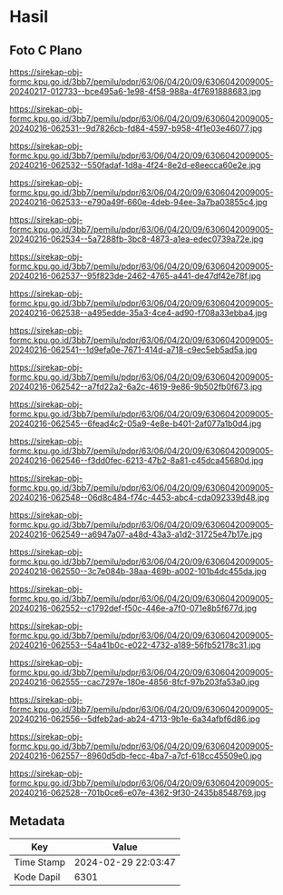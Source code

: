 # Hasil

## Foto C Plano

https://sirekap-obj-formc.kpu.go.id/3bb7/pemilu/pdpr/63/06/04/20/09/6306042009005-20240217-012733--bce495a6-1e98-4f58-988a-4f7691888683.jpg

https://sirekap-obj-formc.kpu.go.id/3bb7/pemilu/pdpr/63/06/04/20/09/6306042009005-20240216-062531--9d7826cb-fd84-4597-b958-4f1e03e46077.jpg

https://sirekap-obj-formc.kpu.go.id/3bb7/pemilu/pdpr/63/06/04/20/09/6306042009005-20240216-062532--550fadaf-1d8a-4f24-8e2d-e8eecca60e2e.jpg

https://sirekap-obj-formc.kpu.go.id/3bb7/pemilu/pdpr/63/06/04/20/09/6306042009005-20240216-062533--e790a49f-660e-4deb-94ee-3a7ba03855c4.jpg

https://sirekap-obj-formc.kpu.go.id/3bb7/pemilu/pdpr/63/06/04/20/09/6306042009005-20240216-062534--5a7288fb-3bc8-4873-a1ea-edec0739a72e.jpg

https://sirekap-obj-formc.kpu.go.id/3bb7/pemilu/pdpr/63/06/04/20/09/6306042009005-20240216-062537--95f823de-2462-4765-a441-de47df42e78f.jpg

https://sirekap-obj-formc.kpu.go.id/3bb7/pemilu/pdpr/63/06/04/20/09/6306042009005-20240216-062538--a495edde-35a3-4ce4-ad90-f708a33ebba4.jpg

https://sirekap-obj-formc.kpu.go.id/3bb7/pemilu/pdpr/63/06/04/20/09/6306042009005-20240216-062541--1d9efa0e-7671-414d-a718-c9ec5eb5ad5a.jpg

https://sirekap-obj-formc.kpu.go.id/3bb7/pemilu/pdpr/63/06/04/20/09/6306042009005-20240216-062542--a7fd22a2-6a2c-4619-9e86-9b502fb0f673.jpg

https://sirekap-obj-formc.kpu.go.id/3bb7/pemilu/pdpr/63/06/04/20/09/6306042009005-20240216-062545--6fead4c2-05a9-4e8e-b401-2af077a1b0d4.jpg

https://sirekap-obj-formc.kpu.go.id/3bb7/pemilu/pdpr/63/06/04/20/09/6306042009005-20240216-062546--f3dd0fec-6213-47b2-8a81-c45dca45680d.jpg

https://sirekap-obj-formc.kpu.go.id/3bb7/pemilu/pdpr/63/06/04/20/09/6306042009005-20240216-062548--06d8c484-f74c-4453-abc4-cda092339d48.jpg

https://sirekap-obj-formc.kpu.go.id/3bb7/pemilu/pdpr/63/06/04/20/09/6306042009005-20240216-062549--a6947a07-a48d-43a3-a1d2-31725e47b17e.jpg

https://sirekap-obj-formc.kpu.go.id/3bb7/pemilu/pdpr/63/06/04/20/09/6306042009005-20240216-062550--3c7e084b-38aa-469b-a002-101b4dc455da.jpg

https://sirekap-obj-formc.kpu.go.id/3bb7/pemilu/pdpr/63/06/04/20/09/6306042009005-20240216-062552--c1792def-f50c-446e-a7f0-071e8b5f677d.jpg

https://sirekap-obj-formc.kpu.go.id/3bb7/pemilu/pdpr/63/06/04/20/09/6306042009005-20240216-062553--54a41b0c-e022-4732-a189-56fb52178c31.jpg

https://sirekap-obj-formc.kpu.go.id/3bb7/pemilu/pdpr/63/06/04/20/09/6306042009005-20240216-062555--cac7297e-180e-4856-8fcf-97b203fa53a0.jpg

https://sirekap-obj-formc.kpu.go.id/3bb7/pemilu/pdpr/63/06/04/20/09/6306042009005-20240216-062556--5dfeb2ad-ab24-4713-9b1e-6a34afbf6d86.jpg

https://sirekap-obj-formc.kpu.go.id/3bb7/pemilu/pdpr/63/06/04/20/09/6306042009005-20240216-062557--8960d5db-fecc-4ba7-a7cf-618cc45509e0.jpg

https://sirekap-obj-formc.kpu.go.id/3bb7/pemilu/pdpr/63/06/04/20/09/6306042009005-20240216-062528--701b0ce6-e07e-4362-9f30-2435b8548769.jpg


## Metadata

| Key        | Value               |
| ---------- | ------------------- |
| Time Stamp | 2024-02-29 22:03:47 |
| Kode Dapil | 6301                |



